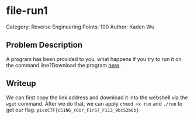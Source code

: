 # file-run1
Category: Reverse Engineering
Points: 100
Author: Kaden Wu
## Problem Description
A program has been provided to you, what happens if you try to run it on the command line?Download the program  [here](https://artifacts.picoctf.net/c/218/run).
## Writeup
We can first copy the link address and download it into the webshell via the `wget` command. After we do that, we can apply  `chmod +x run` and `./run` to get our flag.
`picoCTF{U51N6_Y0Ur_F1r57_F113_9bc52b6b}`

